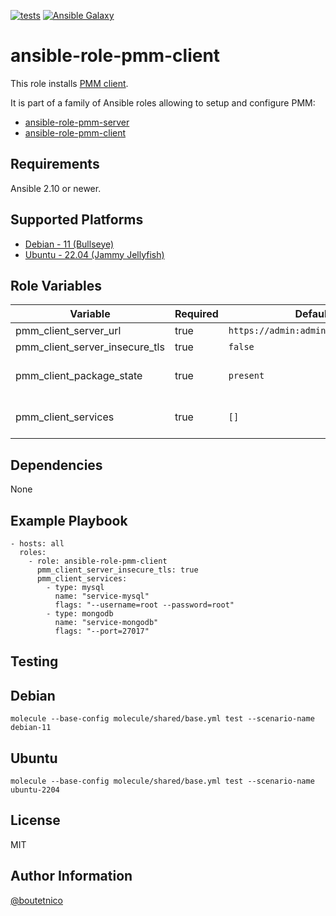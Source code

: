 [![tests](https://github.com/boutetnico/ansible-role-pmm-client/workflows/Test%20ansible%20role/badge.svg)](https://github.com/boutetnico/ansible-role-pmm-client/actions?query=workflow%3A%22Test+ansible+role%22)
[![Ansible Galaxy](https://img.shields.io/badge/galaxy-boutetnico.pmm_client-blue.svg)](https://galaxy.ansible.com/boutetnico/pmm_client)

ansible-role-pmm-client
=======================

This role installs [PMM client](https://www.percona.com/doc/percona-monitoring-and-management/2.x/manage/index-using-pmm-client.html).

It is part of a family of Ansible roles allowing to setup and configure PMM:

- [ansible-role-pmm-server](https://github.com/boutetnico/ansible-role-pmm-server)
- [ansible-role-pmm-client](https://github.com/boutetnico/ansible-role-pmm-client)

Requirements
------------

Ansible 2.10 or newer.

Supported Platforms
-------------------

- [Debian - 11 (Bullseye)](https://wiki.debian.org/DebianBullseye)
- [Ubuntu - 22.04 (Jammy Jellyfish)](http://releases.ubuntu.com/22.04/)

Role Variables
--------------

| Variable                       | Required | Default                             | Choices | Comments                                       |
|--------------------------------|----------|-------------------------------------|---------|------------------------------------------------|
| pmm_client_server_url          | true     | `https://admin:admin@127.0.0.1:443` | string  |                                                |
| pmm_client_server_insecure_tls | true     | `false`                             | bool    |                                                |
| pmm_client_package_state       | true     | `present`                           | string  | Use `latest` to upgrade PMM client.            |
| pmm_client_services            | true     | `[]`                                | list    | Services to configure. See `defaults/main.yml`.|

Dependencies
------------

None

Example Playbook
----------------

    - hosts: all
      roles:
        - role: ansible-role-pmm-client
          pmm_client_server_insecure_tls: true
          pmm_client_services:
            - type: mysql
              name: "service-mysql"
              flags: "--username=root --password=root"
            - type: mongodb
              name: "service-mongodb"
              flags: "--port=27017"

Testing
-------

## Debian

    molecule --base-config molecule/shared/base.yml test --scenario-name debian-11

## Ubuntu

    molecule --base-config molecule/shared/base.yml test --scenario-name ubuntu-2204

License
-------

MIT

Author Information
------------------

[@boutetnico](https://github.com/boutetnico)
